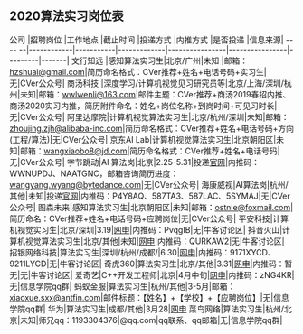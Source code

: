 ## 2020算法实习岗位表
公司    |招聘岗位     |工作地点    |截止时间       |投递方式         |内推方式         |是否投递   |信息来源|
---- --|------------|-----------|-------------|----------------|----------------|---------|-------|
文行知远   |感知算法实习生|北京/广州|未知          |邮箱：hzshuai@gmail.com|简历命名格式：CVer推荐+姓名+电话号码+实习生|无|CVer公众号|
商汤科技  |深度学习/计算机视觉见习研究员等|北京/上海/深圳/杭州|未知|邮箱：wwlwenli@163.com|邮件主题：CVer推荐+商汤2019春招内推、商汤2020实习内推，简历附件命名：姓名+岗位名称+到岗时间+可见习时长|无|CVer公众号|
阿里达摩院|计算机视觉算法实习生|北京/杭州/深圳|未知|邮箱：zhoujing.zjh@alibaba-inc.com|简历命名格式：CVer推荐+姓名+电话号码+方向(工程/算法)|无|CVer公众号|
京东AI Lab|计算机视觉算法实习生|北京朝阳区|未知|邮箱：wangxiaobo8@jd.com|简历命名格式：CVer推荐+姓名+电话号码|无|CVer公众号|
字节跳动|AI 算法岗|北京|2.25-5.31|投递[官网](https://job.bytedance.com/campus/position)|内推码：WWNUPDJ、NAATGNC，邮箱咨询简历进度：wangyang.wyang@bytedance.com|无|CVer公众号|
海康威视|AI算法岗|杭州/其他|未知|投递[官网](https://campushr.hikvision.com/)|内推码：P4Y8AQ、587TA3、587LAC、5SYMAJ|无|CVer公众号|
图森未来|感知算法实习生|北京朝阳区|未知|邮箱：ostnie@foxmail.com|简历命名：CVer推荐+姓名+电话号码+应聘岗位|无|CVer公众号|
平安科技|计算机视觉实习生|北京/深圳|3.19|[网申](http://campus.pingan.com/tech/position)|内推码：PvqgIB|无|牛客讨论区|
抖音火山|计算机视觉算法实习生|北京/其他|未知|[网申](https://job.bytedance.com/campus/position)|内推码：QURKAW2|无|牛客讨论区|
招银网络科技|算法实习生|深圳/杭州/成都/|6.30|[网申](https://mp.weixin.qq.com/s/7l6GZ88yynwb3jwRhx76KA)|内推码：9171XYCD、9211LYCD|无|牛客讨论区|
奇虎360|算法实习生|北京/其他|3.31|[网申](http://chrcmp.chinahr.com/views/2019-qihu360/index.html)|内推码：暂无|无|牛客讨论区|
爱奇艺|C++开发工程师|北京|4月中旬|[网申](https://zhaopin.iqiyi.com/job-school.html)|内推码：zNG4KR|无|信息学院qq群|
蚂蚁金服|算法实习生|杭州/其他|3-5月|邮箱：xiaoxue.sxx@antfin.com|邮件标题：【姓名】+【学校】+【应聘岗位】|无|信息学院qq群|
华为|算法实习生|成都/其他|3月28|[网申]()
菜鸟网络|算法实习生|杭州/北京|未知|师兄qq：1193304376|@qq.com|qq联系、qq邮箱|无|信息学院qq群|

